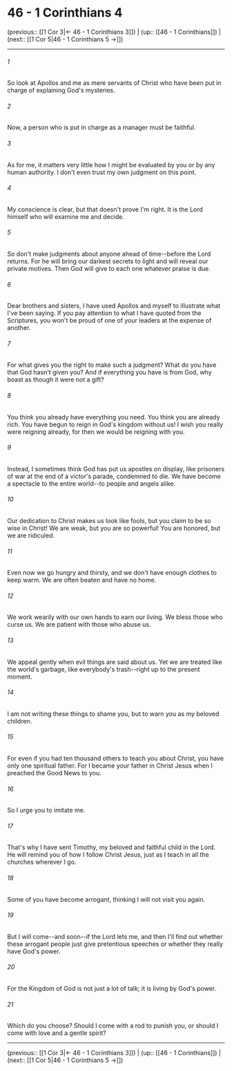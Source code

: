 # 46 - 1 Corinthians 4

(previous:: [[1 Cor 3|← 46 - 1 Corinthians 3]]) | (up:: [[46 - 1 Corinthians]]) | (next:: [[1 Cor 5|46 - 1 Corinthians 5 →]])

***


###### 1 
So look at Apollos and me as mere servants of Christ who have been put in charge of explaining God's mysteries. 

###### 2 
Now, a person who is put in charge as a manager must be faithful. 

###### 3 
As for me, it matters very little how I might be evaluated by you or by any human authority. I don't even trust my own judgment on this point. 

###### 4 
My conscience is clear, but that doesn't prove I'm right. It is the Lord himself who will examine me and decide. 

###### 5 
So don't make judgments about anyone ahead of time--before the Lord returns. For he will bring our darkest secrets to light and will reveal our private motives. Then God will give to each one whatever praise is due. 

###### 6 
Dear brothers and sisters, I have used Apollos and myself to illustrate what I've been saying. If you pay attention to what I have quoted from the Scriptures, you won't be proud of one of your leaders at the expense of another. 

###### 7 
For what gives you the right to make such a judgment? What do you have that God hasn't given you? And if everything you have is from God, why boast as though it were not a gift? 

###### 8 
You think you already have everything you need. You think you are already rich. You have begun to reign in God's kingdom without us! I wish you really were reigning already, for then we would be reigning with you. 

###### 9 
Instead, I sometimes think God has put us apostles on display, like prisoners of war at the end of a victor's parade, condemned to die. We have become a spectacle to the entire world--to people and angels alike. 

###### 10 
Our dedication to Christ makes us look like fools, but you claim to be so wise in Christ! We are weak, but you are so powerful! You are honored, but we are ridiculed. 

###### 11 
Even now we go hungry and thirsty, and we don't have enough clothes to keep warm. We are often beaten and have no home. 

###### 12 
We work wearily with our own hands to earn our living. We bless those who curse us. We are patient with those who abuse us. 

###### 13 
We appeal gently when evil things are said about us. Yet we are treated like the world's garbage, like everybody's trash--right up to the present moment. 

###### 14 
I am not writing these things to shame you, but to warn you as my beloved children. 

###### 15 
For even if you had ten thousand others to teach you about Christ, you have only one spiritual father. For I became your father in Christ Jesus when I preached the Good News to you. 

###### 16 
So I urge you to imitate me. 

###### 17 
That's why I have sent Timothy, my beloved and faithful child in the Lord. He will remind you of how I follow Christ Jesus, just as I teach in all the churches wherever I go. 

###### 18 
Some of you have become arrogant, thinking I will not visit you again. 

###### 19 
But I will come--and soon--if the Lord lets me, and then I'll find out whether these arrogant people just give pretentious speeches or whether they really have God's power. 

###### 20 
For the Kingdom of God is not just a lot of talk; it is living by God's power. 

###### 21 
Which do you choose? Should I come with a rod to punish you, or should I come with love and a gentle spirit?

***

(previous:: [[1 Cor 3|← 46 - 1 Corinthians 3]]) | (up:: [[46 - 1 Corinthians]]) | (next:: [[1 Cor 5|46 - 1 Corinthians 5 →]])

